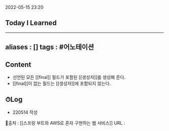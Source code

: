 2022-05-15 23:20
## Today I Learned
---
aliases : []
tags : #어노테이션 
---

## Content
- 선언된 모든 [[final]] 필드가 포함된 [[생성자]]를 생성해 준다.
- [[final]]이 없는 필드는 [[생성자]]에 포함되지 않는다.

## ⏱Log
- 220514 작성


📙출처 : [[스프링 부트와 AWS로 혼자 구현하는 웹 서비스]]
URL :